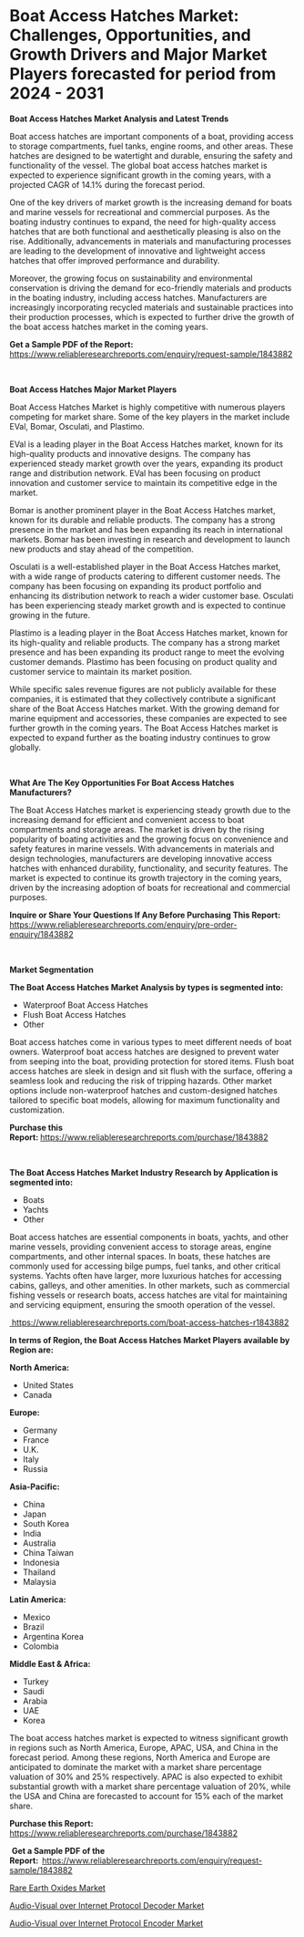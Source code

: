 <p><h1>Boat Access Hatches Market: Challenges, Opportunities, and Growth Drivers and Major Market Players forecasted for period from 2024 - 2031</h1></p><p><strong>Boat Access Hatches Market Analysis and Latest Trends</strong></p>
<p><p>Boat access hatches are important components of a boat, providing access to storage compartments, fuel tanks, engine rooms, and other areas. These hatches are designed to be watertight and durable, ensuring the safety and functionality of the vessel. The global boat access hatches market is expected to experience significant growth in the coming years, with a projected CAGR of 14.1% during the forecast period.</p><p>One of the key drivers of market growth is the increasing demand for boats and marine vessels for recreational and commercial purposes. As the boating industry continues to expand, the need for high-quality access hatches that are both functional and aesthetically pleasing is also on the rise. Additionally, advancements in materials and manufacturing processes are leading to the development of innovative and lightweight access hatches that offer improved performance and durability.</p><p>Moreover, the growing focus on sustainability and environmental conservation is driving the demand for eco-friendly materials and products in the boating industry, including access hatches. Manufacturers are increasingly incorporating recycled materials and sustainable practices into their production processes, which is expected to further drive the growth of the boat access hatches market in the coming years.</p></p>
<p><strong>Get a Sample PDF of the Report:&nbsp;</strong> <a href="https://www.reliableresearchreports.com/enquiry/request-sample/1843882">https://www.reliableresearchreports.com/enquiry/request-sample/1843882</a></p>
<p>&nbsp;</p>
<p><strong>Boat Access Hatches Major Market Players</strong></p>
<p><p>Boat Access Hatches Market is highly competitive with numerous players competing for market share. Some of the key players in the market include EVal, Bomar, Osculati, and Plastimo.</p><p>EVal is a leading player in the Boat Access Hatches market, known for its high-quality products and innovative designs. The company has experienced steady market growth over the years, expanding its product range and distribution network. EVal has been focusing on product innovation and customer service to maintain its competitive edge in the market.</p><p>Bomar is another prominent player in the Boat Access Hatches market, known for its durable and reliable products. The company has a strong presence in the market and has been expanding its reach in international markets. Bomar has been investing in research and development to launch new products and stay ahead of the competition.</p><p>Osculati is a well-established player in the Boat Access Hatches market, with a wide range of products catering to different customer needs. The company has been focusing on expanding its product portfolio and enhancing its distribution network to reach a wider customer base. Osculati has been experiencing steady market growth and is expected to continue growing in the future.</p><p>Plastimo is a leading player in the Boat Access Hatches market, known for its high-quality and reliable products. The company has a strong market presence and has been expanding its product range to meet the evolving customer demands. Plastimo has been focusing on product quality and customer service to maintain its market position.</p><p>While specific sales revenue figures are not publicly available for these companies, it is estimated that they collectively contribute a significant share of the Boat Access Hatches market. With the growing demand for marine equipment and accessories, these companies are expected to see further growth in the coming years. The Boat Access Hatches market is expected to expand further as the boating industry continues to grow globally.</p></p>
<p>&nbsp;</p>
<p><strong>What Are The Key Opportunities For Boat Access Hatches Manufacturers?</strong></p>
<p><p>The Boat Access Hatches market is experiencing steady growth due to the increasing demand for efficient and convenient access to boat compartments and storage areas. The market is driven by the rising popularity of boating activities and the growing focus on convenience and safety features in marine vessels. With advancements in materials and design technologies, manufacturers are developing innovative access hatches with enhanced durability, functionality, and security features. The market is expected to continue its growth trajectory in the coming years, driven by the increasing adoption of boats for recreational and commercial purposes.</p></p>
<p><strong>Inquire or Share Your Questions If Any Before Purchasing This Report:</strong> <a href="https://www.reliableresearchreports.com/enquiry/pre-order-enquiry/1843882">https://www.reliableresearchreports.com/enquiry/pre-order-enquiry/1843882</a></p>
<p>&nbsp;</p>
<p><strong>Market Segmentation</strong></p>
<p><strong>The Boat Access Hatches Market Analysis by types is segmented into:</strong></p>
<p><ul><li>Waterproof Boat Access Hatches</li><li>Flush Boat Access Hatches</li><li>Other</li></ul></p>
<p><p>Boat access hatches come in various types to meet different needs of boat owners. Waterproof boat access hatches are designed to prevent water from seeping into the boat, providing protection for stored items. Flush boat access hatches are sleek in design and sit flush with the surface, offering a seamless look and reducing the risk of tripping hazards. Other market options include non-waterproof hatches and custom-designed hatches tailored to specific boat models, allowing for maximum functionality and customization.</p></p>
<p><strong>Purchase this Report:&nbsp;</strong><a href="https://www.reliableresearchreports.com/purchase/1843882">https://www.reliableresearchreports.com/purchase/1843882</a></p>
<p>&nbsp;</p>
<p><strong>The Boat Access Hatches Market Industry Research by Application is segmented into:</strong></p>
<p><ul><li>Boats</li><li>Yachts</li><li>Other</li></ul></p>
<p><p>Boat access hatches are essential components in boats, yachts, and other marine vessels, providing convenient access to storage areas, engine compartments, and other internal spaces. In boats, these hatches are commonly used for accessing bilge pumps, fuel tanks, and other critical systems. Yachts often have larger, more luxurious hatches for accessing cabins, galleys, and other amenities. In other markets, such as commercial fishing vessels or research boats, access hatches are vital for maintaining and servicing equipment, ensuring the smooth operation of the vessel.</p></p>
<p><a href="https://www.reliableresearchreports.com/boat-access-hatches-r1843882">&nbsp;https://www.reliableresearchreports.com/boat-access-hatches-r1843882</a></p>
<p><strong>In terms of Region, the Boat Access Hatches Market Players available by Region are:</strong></p>
<p>
    <p> <strong> North America: </strong>
        <ul>
            <li>United States</li>
            <li>Canada</li>
        </ul>
        </p> 
    <p> <strong> Europe: </strong>
        <ul>
            <li>Germany</li>
            <li>France</li>
            <li>U.K.</li>
            <li>Italy</li>
            <li>Russia</li>
        </ul>
        </p> 
    <p> <strong> Asia-Pacific: </strong>
        <ul>
            <li>China</li>
            <li>Japan</li>
            <li>South Korea</li>
            <li>India</li>
            <li>Australia</li>
            <li>China Taiwan</li>
            <li>Indonesia</li>
            <li>Thailand</li>
            <li>Malaysia</li>
        </ul>
        </p> 
    <p> <strong> Latin America: </strong>
        <ul>
            <li>Mexico</li>
            <li>Brazil</li>
            <li>Argentina Korea</li>
            <li>Colombia</li>
        </ul>
        </p> 
    <p> <strong> Middle East & Africa: </strong>
        <ul>
            <li>Turkey</li>
            <li>Saudi</li>
            <li>Arabia</li>
            <li>UAE</li>
            <li>Korea</li>
        </ul>
    </p>
    </p>
<p><p>The boat access hatches market is expected to witness significant growth in regions such as North America, Europe, APAC, USA, and China in the forecast period. Among these regions, North America and Europe are anticipated to dominate the market with a market share percentage valuation of 30% and 25% respectively. APAC is also expected to exhibit substantial growth with a market share percentage valuation of 20%, while the USA and China are forecasted to account for 15% each of the market share.</p></p>
<p><strong>Purchase this Report: </strong><a href="https://www.reliableresearchreports.com/purchase/1843882">https://www.reliableresearchreports.com/purchase/1843882</a></p>
<p>&nbsp;<strong>Get a Sample PDF of the Report:&nbsp;&nbsp;</strong><a href="https://www.reliableresearchreports.com/enquiry/request-sample/1843882">https://www.reliableresearchreports.com/enquiry/request-sample/1843882</a></p>
<p><strong></strong></p>
<p><p><a href="https://issuu.com/reportprime-2/docs/rare-earth-oxides-market-size-2030.pptx">Rare Earth Oxides Market</a></p><p><a href="https://github.com/GroverBarry/Market-Research-Report-List-6/blob/main/audio-visual-over-internet-protocol-decoder-market.md">Audio-Visual over Internet Protocol Decoder Market</a></p><p><a href="https://github.com/widyafarer/Market-Research-Report-List-1/blob/main/audio-visual-over-internet-protocol-encoder-market.md">Audio-Visual over Internet Protocol Encoder Market</a></p></p>